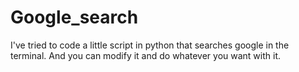 # Google_search
I've tried to code a little script in python that searches google in the terminal. And you can modify it and do whatever you want with it.
